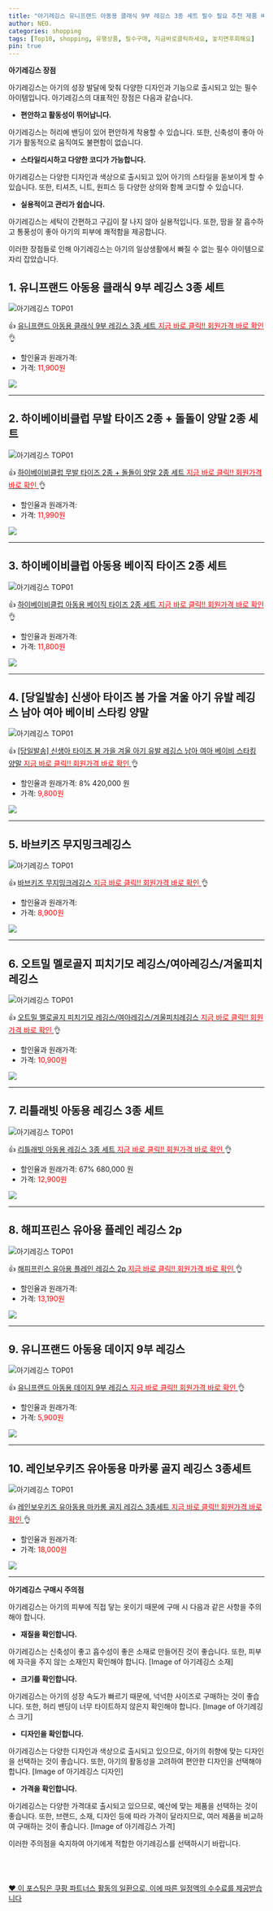 ```yaml
---
title: "아기레깅스 유니프랜드 아동용 클래식 9부 레깅스 3종 세트 필수 필요 추천 제품 비교 최저 가격 비교 장점 구매 후기 구매평"
author: NEO.
categories: shopping
tags: [Top10, shopping, 유행상품, 필수구매, 지금바로클릭하세요, 놓치면후회해요]
pin: true
---
```

**아기레깅스 장점**

아기레깅스는 아기의 성장 발달에 맞춰 다양한 디자인과 기능으로 출시되고 있는 필수 아이템입니다. 아기레깅스의 대표적인 장점은 다음과 같습니다.

* **편안하고 활동성이 뛰어납니다.**

아기레깅스는 허리에 밴딩이 있어 편안하게 착용할 수 있습니다. 또한, 신축성이 좋아 아기가 활동적으로 움직여도 불편함이 없습니다.

* **스타일리시하고 다양한 코디가 가능합니다.**

아기레깅스는 다양한 디자인과 색상으로 출시되고 있어 아기의 스타일을 돋보이게 할 수 있습니다. 또한, 티셔츠, 니트, 원피스 등 다양한 상의와 함께 코디할 수 있습니다.

* **실용적이고 관리가 쉽습니다.**

아기레깅스는 세탁이 간편하고 구김이 잘 나지 않아 실용적입니다. 또한, 땀을 잘 흡수하고 통풍성이 좋아 아기의 피부에 쾌적함을 제공합니다.

이러한 장점들로 인해 아기레깅스는 아기의 일상생활에서 빠질 수 없는 필수 아이템으로 자리 잡았습니다.

   

## 1. 유니프랜드 아동용 클래식 9부 레깅스 3종 세트

![아기레깅스 TOP01](https://thumbnail7.coupangcdn.com/thumbnails/remote/490x490ex/image/retail/images/2020/09/11/16/7/456504dc-26f4-44f0-a269-999dba714006.jpg)


👍 [유니프랜드 아동용 클래식 9부 레깅스 3종 세트 <font color=red> 지금 바로 클릭!! 회원가격 바로 확인 </font> ](https://link.coupang.com/re/AFFSDP?lptag=AF3617701&subid=GithubCoopas&pageKey=2151266569&traceid=V0-153&itemId=3653323968&vendorItemId=71638785095) 👌 


- 할인율과 원래가격: 
- 가격: <span style='color:red'>11,900원</span>

[![](/discount_price.png)](https://link.coupang.com/re/AFFSDP?lptag=AF3617701&subid=GithubCoopas&pageKey=2151266569&traceid=V0-153&itemId=3653323968&vendorItemId=71638785095)

---


   

## 2. 하이베이비클럽 무발 타이즈 2종 + 돌돌이 양말 2종 세트

![아기레깅스 TOP01](https://thumbnail10.coupangcdn.com/thumbnails/remote/490x490ex/image/retail/images/2020/02/11/10/3/4467147f-d707-406f-b4d1-310ed4babe2e.jpg)


👍 [하이베이비클럽 무발 타이즈 2종 + 돌돌이 양말 2종 세트 <font color=red> 지금 바로 클릭!! 회원가격 바로 확인 </font> ](https://link.coupang.com/re/AFFSDP?lptag=AF3617701&subid=GithubCoopas&pageKey=1251070299&traceid=V0-153&itemId=2250309316&vendorItemId=70247691259) 👌 


- 할인율과 원래가격: 
- 가격: <span style='color:red'>11,990원</span>

[![](/discount_price.png)](https://link.coupang.com/re/AFFSDP?lptag=AF3617701&subid=GithubCoopas&pageKey=1251070299&traceid=V0-153&itemId=2250309316&vendorItemId=70247691259)

---


   

## 3. 하이베이비클럽 아동용 베이직 타이즈 2종 세트

![아기레깅스 TOP01](https://thumbnail6.coupangcdn.com/thumbnails/remote/490x490ex/image/retail/images/346699673915483-a9bc7344-5d90-4a1b-ad2c-46df88af06c6.jpg)


👍 [하이베이비클럽 아동용 베이직 타이즈 2종 세트 <font color=red> 지금 바로 클릭!! 회원가격 바로 확인 </font> ](https://link.coupang.com/re/AFFSDP?lptag=AF3617701&subid=GithubCoopas&pageKey=2044324162&traceid=V0-153&itemId=3475512241&vendorItemId=71461830218) 👌 


- 할인율과 원래가격: 
- 가격: <span style='color:red'>11,800원</span>

[![](/discount_price.png)](https://link.coupang.com/re/AFFSDP?lptag=AF3617701&subid=GithubCoopas&pageKey=2044324162&traceid=V0-153&itemId=3475512241&vendorItemId=71461830218)

---


   

## 4. [당일발송] 신생아 타이즈 봄 가을 겨울 아기 유발 레깅스 남아 여아 베이비 스타킹 양말

![아기레깅스 TOP01](https://thumbnail9.coupangcdn.com/thumbnails/remote/490x490ex/image/vendor_inventory/93f4/2227b8fc9a84fc88c1e6108fbaec7c61da6f0bf0deef7a0c1e4dc170a977.jpg)


👍 [[당일발송] 신생아 타이즈 봄 가을 겨울 아기 유발 레깅스 남아 여아 베이비 스타킹 양말 <font color=red> 지금 바로 클릭!! 회원가격 바로 확인 </font> ](https://link.coupang.com/re/AFFSDP?lptag=AF3617701&subid=GithubCoopas&pageKey=7536978063&traceid=V0-153&itemId=19803677215&vendorItemId=86905971492) 👌 


- 할인율과 원래가격: 8%  420,000   원
- 가격: <span style='color:red'>9,800원</span>

[![](/discount_price.png)](https://link.coupang.com/re/AFFSDP?lptag=AF3617701&subid=GithubCoopas&pageKey=7536978063&traceid=V0-153&itemId=19803677215&vendorItemId=86905971492)

---


   

## 5. 바브키즈 무지밍크레깅스

![아기레깅스 TOP01](https://thumbnail8.coupangcdn.com/thumbnails/remote/490x490ex/image/vendor_inventory/7734/452a13a74e1f324ae9cfb08eb27f687dafde6f518e7521cd1df4c9029c33.jpg)


👍 [바브키즈 무지밍크레깅스 <font color=red> 지금 바로 클릭!! 회원가격 바로 확인 </font> ](https://link.coupang.com/re/AFFSDP?lptag=AF3617701&subid=GithubCoopas&pageKey=141148239&traceid=V0-153&itemId=411051184&vendorItemId=73112640756) 👌 


- 할인율과 원래가격: 
- 가격: <span style='color:red'>8,900원</span>

[![](/discount_price.png)](https://link.coupang.com/re/AFFSDP?lptag=AF3617701&subid=GithubCoopas&pageKey=141148239&traceid=V0-153&itemId=411051184&vendorItemId=73112640756)

---


   

## 6. 오트밀 멜로골지 피치기모 레깅스/여아레깅스/겨울피치레깅스

![아기레깅스 TOP01](https://thumbnail6.coupangcdn.com/thumbnails/remote/490x490ex/image/vendor_inventory/067d/68293ada74698a6ca5226d474c4e9c743eb91b27e72b66670903268acdf3.jpg)


👍 [오트밀 멜로골지 피치기모 레깅스/여아레깅스/겨울피치레깅스 <font color=red> 지금 바로 클릭!! 회원가격 바로 확인 </font> ](https://link.coupang.com/re/AFFSDP?lptag=AF3617701&subid=GithubCoopas&pageKey=56749529&traceid=V0-153&itemId=196165601&vendorItemId=3467305344) 👌 


- 할인율과 원래가격: 
- 가격: <span style='color:red'>10,900원</span>

[![](/discount_price.png)](https://link.coupang.com/re/AFFSDP?lptag=AF3617701&subid=GithubCoopas&pageKey=56749529&traceid=V0-153&itemId=196165601&vendorItemId=3467305344)

---


   

## 7. 리틀래빗 아동용 레깅스 3종 세트

![아기레깅스 TOP01](https://thumbnail6.coupangcdn.com/thumbnails/remote/490x490ex/image/product/image/vendoritem/2018/10/23/3518027895/0902b21f-52ff-4d08-bb39-4b78f27efbd8.jpg)


👍 [리틀래빗 아동용 레깅스 3종 세트 <font color=red> 지금 바로 클릭!! 회원가격 바로 확인 </font> ](https://link.coupang.com/re/AFFSDP?lptag=AF3617701&subid=GithubCoopas&pageKey=63171946&traceid=V0-153&itemId=215199424&vendorItemId=3518027895) 👌 


- 할인율과 원래가격: 67%  680,000   원
- 가격: <span style='color:red'>12,900원</span>

[![](/discount_price.png)](https://link.coupang.com/re/AFFSDP?lptag=AF3617701&subid=GithubCoopas&pageKey=63171946&traceid=V0-153&itemId=215199424&vendorItemId=3518027895)

---


   

## 8. 해피프린스 유아용 플레인 레깅스 2p

![아기레깅스 TOP01](https://thumbnail7.coupangcdn.com/thumbnails/remote/490x490ex/image/rs_quotation_api/cybfrbnb/9010616ee4e84cd68947a7e2d8b7576c.jpg)


👍 [해피프린스 유아용 플레인 레깅스 2p <font color=red> 지금 바로 클릭!! 회원가격 바로 확인 </font> ](https://link.coupang.com/re/AFFSDP?lptag=AF3617701&subid=GithubCoopas&pageKey=7612823598&traceid=V0-153&itemId=20166086064&vendorItemId=87258406455) 👌 


- 할인율과 원래가격: 
- 가격: <span style='color:red'>13,190원</span>

[![](/discount_price.png)](https://link.coupang.com/re/AFFSDP?lptag=AF3617701&subid=GithubCoopas&pageKey=7612823598&traceid=V0-153&itemId=20166086064&vendorItemId=87258406455)

---


   

## 9. 유니프랜드 아동용 데이지 9부 레깅스

![아기레깅스 TOP01](https://thumbnail8.coupangcdn.com/thumbnails/remote/490x490ex/image/retail/images/2023/09/04/15/0/61227622-d1fe-4747-ad69-2fca0d86339d.jpg)


👍 [유니프랜드 아동용 데이지 9부 레깅스 <font color=red> 지금 바로 클릭!! 회원가격 바로 확인 </font> ](https://link.coupang.com/re/AFFSDP?lptag=AF3617701&subid=GithubCoopas&pageKey=7573404390&traceid=V0-153&itemId=19977533522&vendorItemId=87075886430) 👌 


- 할인율과 원래가격: 
- 가격: <span style='color:red'>5,900원</span>

[![](/discount_price.png)](https://link.coupang.com/re/AFFSDP?lptag=AF3617701&subid=GithubCoopas&pageKey=7573404390&traceid=V0-153&itemId=19977533522&vendorItemId=87075886430)

---


   

## 10. 레인보우키즈 유아동용 마카롱 골지 레깅스 3종세트

![아기레깅스 TOP01](https://thumbnail7.coupangcdn.com/thumbnails/remote/490x490ex/image/retail/images/2020/04/20/0/4/d74eea49-081c-4efa-9133-3add6d70152c.jpg)


👍 [레인보우키즈 유아동용 마카롱 골지 레깅스 3종세트 <font color=red> 지금 바로 클릭!! 회원가격 바로 확인 </font> ](https://link.coupang.com/re/AFFSDP?lptag=AF3617701&subid=GithubCoopas&pageKey=1514299528&traceid=V0-153&itemId=2599257843&vendorItemId=70590471998) 👌 


- 할인율과 원래가격: 
- 가격: <span style='color:red'>18,000원</span>

[![](/discount_price.png)](https://link.coupang.com/re/AFFSDP?lptag=AF3617701&subid=GithubCoopas&pageKey=1514299528&traceid=V0-153&itemId=2599257843&vendorItemId=70590471998)

---
**아기레깅스 구매시 주의점**

아기레깅스는 아기의 피부에 직접 닿는 옷이기 때문에 구매 시 다음과 같은 사항을 주의해야 합니다.

* **재질을 확인합니다.**

아기레깅스는 신축성이 좋고 흡수성이 좋은 소재로 만들어진 것이 좋습니다. 또한, 피부에 자극을 주지 않는 소재인지 확인해야 합니다.
[Image of 아기레깅스 소재]

* **크기를 확인합니다.**

아기레깅스는 아기의 성장 속도가 빠르기 때문에, 넉넉한 사이즈로 구매하는 것이 좋습니다. 또한, 허리 밴딩이 너무 타이트하지 않은지 확인해야 합니다.
[Image of 아기레깅스 크기]

* **디자인을 확인합니다.**

아기레깅스는 다양한 디자인과 색상으로 출시되고 있으므로, 아기의 취향에 맞는 디자인을 선택하는 것이 좋습니다. 또한, 아기의 활동성을 고려하여 편안한 디자인을 선택해야 합니다.
[Image of 아기레깅스 디자인]

* **가격을 확인합니다.**

아기레깅스는 다양한 가격대로 출시되고 있으므로, 예산에 맞는 제품을 선택하는 것이 좋습니다. 또한, 브랜드, 소재, 디자인 등에 따라 가격이 달라지므로, 여러 제품을 비교하여 구매하는 것이 좋습니다.
[Image of 아기레깅스 가격]

이러한 주의점을 숙지하여 아기에게 적합한 아기레깅스를 선택하시기 바랍니다.<br><br><br><br><br> [ ❤  이 포스팅은 쿠팡 파트너스 활동의 일환으로, 이에 따른 일정액의 수수료를 제공받습니다](https://link.coupang.com/a/bcEFyh)